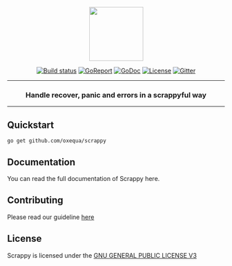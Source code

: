 <p align="center">
  <img src="https://i.imgur.com/4in0G6H.png" width="125px">
</p>
<p align="center">
  <a href="https://travis-ci.org/oxequa/scrappy"><img src="https://img.shields.io/travis/oxequa/scrappy.svg?style=flat-square" alt="Build status"></a>
  <a href="https://goreportcard.com/report/github.com/oxequa/scrappy"><img src="https://goreportcard.com/badge/github.com/oxequa/scrappy?style=flat-square" alt="GoReport"></a>
  <a href="http://godoc.org/github.com/oxequa/scrappy"><img src="http://img.shields.io/badge/go-documentation-blue.svg?style=flat-square" alt="GoDoc"></a>
  <a href="https://raw.githubusercontent.com/oxequa/scrappy/v1/LICENSE"><img src="https://img.shields.io/aur/license/yaourt.svg?style=flat-square" alt="License"></a>
  <a href="https://gitter.im/oxequa/scrappy?utm_source=badge&utm_medium=badge&utm_campaign=pr-badge&utm_content=badge"><img src="https://img.shields.io/gitter/room/oxequa/scrappy.svg?style=flat-square" alt="Gitter"></a>
</p>
<hr>
<h3 align="center">Handle recover, panic and errors in a scrappyful way</h3>
<hr>

## Quickstart

```
go get github.com/oxequa/scrappy
```

## Documentation

You can read the full documentation of Scrappy here.

## Contributing

Please read our guideline [here](CONTRIBUTING.md)

## License

Scrappy is licensed under the [GNU GENERAL PUBLIC LICENSE V3](LICENSE)

